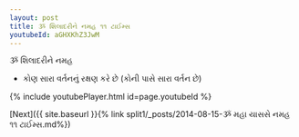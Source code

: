 ```yaml
---
layout: post
title: ૐ શિલાદરીને નમહ ૧૧ ટાઈમ્સ
youtubeId: aGHXKhZ3JwM
---
```

 
 
 ૐ શિલાદરીને નમહ  
 
 -  કોણ સારા વર્તનનું રક્ષણ કરે છે (કોની પાસે સારા વર્તન છે) 
 
  
 
  
 
 
 
 
 
 


{% include youtubePlayer.html id=page.youtubeId %}
 
[Next]({{ site.baseurl }}{% link  split1/_posts/2014-08-15-ૐ મહા યાસસે નમહ ૧૧ ટાઈમ્સ.md%})
 
